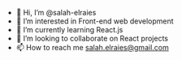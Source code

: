 - 👋 Hi, I’m @salah-elraies
- 👀 I’m interested in Front-end web development
- 🌱 I’m currently learning React.js
- 💞️ I’m looking to collaborate on React projects
- 📫 How to reach me salah.elraies@gmail.com

<!---
salah-elraies/salah-elraies is a ✨ special ✨ repository because its `README.md` (this file) appears on your GitHub profile.
You can click the Preview link to take a look at your changes.
--->
